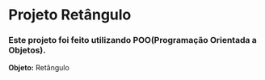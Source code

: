 # Projeto Retângulo
### Este projeto foi feito utilizando POO(Programação Orientada a Objetos).
**Objeto:** Retângulo
